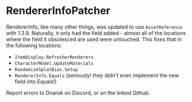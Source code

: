 # RendererInfoPatcher

RendererInfo, like many other things, was updated to use `AssetReference` with 1.3.9. Naturally, it only had the field added - almost all of the locations where the field it obsolesced are used were untouched. This fixes that in the following locations:

* `ItemDisplay.RefresherRenderers`
* `CharacterModel.UpdateMaterials`
* `RandomizeSplatBias.Setup`
* `RendererInfo.Equals` (seriously! they didn't even implement the new field into Equals!)

Report errors to Dnarok on Discord, or on the linked Github.